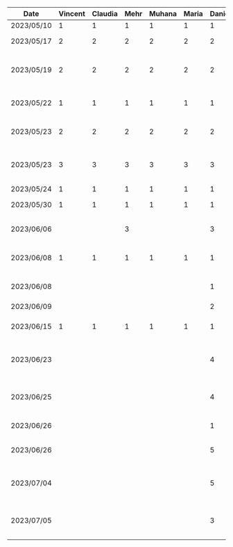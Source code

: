 | Date       | Vincent | Claudia | Mehr | Muhana | Maria | Daniel | Task                                          |
|------------|---------|---------|------|--------|-------|--------|-----------------------------------------------|
| 2023/05/10 | 1       | 1       | 1    | 1      | 1     | 1      | FDYP class 1                                  |
| 2023/05/17 | 2       | 2       | 2    | 2      | 2     | 2      | Brainstorming group meeting                   |
| 2023/05/19 | 2       | 2       | 2    | 2      | 2     | 2      | Potential consultant meeting (Zahedi)         |
| 2023/05/22 | 1       | 1       | 1    | 1      | 1     | 1      | Potential consultant meeting (Carr)           |
| 2023/05/23 | 2       | 2       | 2    | 2      | 2     | 2      | Consultant meeting (El-Hag)                   |
| 2023/05/23 | 3       | 3       | 3    | 3      | 3     | 3      | Consultant meeting (abstract, planning)       |
| 2023/05/24 | 1       | 1       | 1    | 1      | 1     | 1      | FYDP class 2                                  |
| 2023/05/30 | 1       | 1       | 1    | 1      | 1     | 1      | Project spec meeting                          |
| 2023/06/06 |         |         | 3    |        |       | 3      | FP and NFP research for spec doc              |
| 2023/06/08 | 1       | 1       | 1    | 1      | 1     | 1      | Consultant/grad student meeting               |
| 2023/06/08 |         |         |      |        |       | 1      | Image preprocessing research                  |
| 2023/06/09 |         |         |      |        |       | 2      | CNN research                                  |
| 2023/06/15 | 1       | 1       | 1    | 1      | 1     | 1      | Consultant meeting/group delegation           |
| 2023/06/23 |         |         |      |        |       | 4      | CNN script setup with MNIST temp data         |
| 2023/06/25 |         |         |      |        |       | 4      | Image preprocessing - single augmentation     |
| 2023/06/26 |         |         |      |        |       | 1      | Detailed design doc work                      |
| 2023/06/26 |         |         |      |        |       | 5      | Preprocessing automation and sequential aug.  |
| 2023/07/04 |         |         |      |        |       | 5      | Implemented EfficientNetB0 (MNIST doesnt plot)|
| 2023/07/05 |         |         |      |        |       | 3      | Random search for preprocessed images to train|
